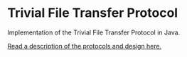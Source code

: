 # Trivial File Transfer Protocol
Implementation of the Trivial File Transfer Protocol in Java.

[Read a description of the protocols and design here.](https://github.com/sam-marsh/tftp/blob/master/Report/report.pdf)
